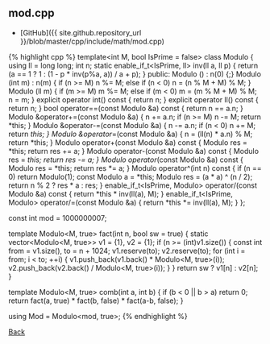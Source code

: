 ## mod.cpp

- [GitHub]({{ site.github.repository_url }}/blob/master/cpp/include/math/mod.cpp)

{% highlight cpp %}
template<int M, bool IsPrime = false>
class Modulo {
  using ll = long long;
  int n;
  static enable_if_t<IsPrime, ll> inv(ll a, ll p) {
    return (a == 1 ? 1 : (1 - p * inv(p%a, a)) / a + p);
  }
public:
  Modulo () : n(0) {;}
  Modulo (int m) : n(m) {
    if (n >= M) n %= M;
    else if (n < 0) n = (n % M + M) % M;
  }
  Modulo (ll m) {
    if (m >= M) m %= M;
    else if (m < 0) m = (m % M + M) % M;
    n = m;
  }
  explicit operator int() const { return n; }
  explicit operator ll() const { return n; }
  bool operator==(const Modulo &a) const { return n == a.n; }
  Modulo &operator+=(const Modulo &a) { n += a.n; if (n >= M) n -= M; return *this; }
  Modulo &operator-=(const Modulo &a) { n -= a.n; if (n < 0) n += M; return *this; }
  Modulo &operator*=(const Modulo &a) { n = (ll(n) * a.n) % M; return *this; }
  Modulo operator+(const Modulo &a) const { Modulo res = *this; return res += a; }
  Modulo operator-(const Modulo &a) const { Modulo res = *this; return res -= a; }
  Modulo operator*(const Modulo &a) const { Modulo res = *this; return res *= a; }
  Modulo operator^(int n) const {
    if (n == 0) return Modulo(1);
    const Modulo a = *this;
    Modulo res = (a * a) ^ (n / 2);
    return n % 2 ? res * a : res;
  }
  enable_if_t<IsPrime, Modulo> operator/(const Modulo &a) const {
    return *this * inv(ll(a), M);
  }
  enable_if_t<IsPrime, Modulo> operator/=(const Modulo &a) {
    return *this *= inv(ll(a), M);
  }
};

const int mod = 1000000007;

template<int M = mod> Modulo<M, true> fact(int n, bool sw = true) {
  static vector<Modulo<M, true>> v1 = {1}, v2 = {1};
  if (n >= (int)v1.size()) {
    const int from = v1.size(), to = n + 1024;
    v1.reserve(to);
    v2.reserve(to);
    for (int i = from; i < to; ++i) {
      v1.push_back(v1.back() * Modulo<M, true>(i));
      v2.push_back(v2.back() / Modulo<M, true>(i));
    }
  }
  return sw ? v1[n] : v2[n];
}

template<int M = mod> Modulo<M, true> comb(int a, int b) {
  if (b < 0 || b > a) return 0;
  return fact<M>(a, true) * fact<M>(b, false) * fact<M>(a-b, false);
}

using Mod = Modulo<mod, true>;
{% endhighlight %}

[Back](../..)

